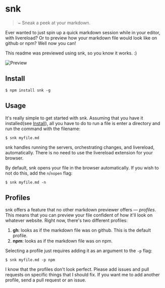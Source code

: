 # snk
> ~ Sneak a peek at your markdown.

Ever wanted to just spin up a quick markdown session while in your editor,
with livereload?
Or to preview how your markdown file would look like on github or npm?
Well now you can!

This readme was previewed using snk, so you know it works. :)

![Preview](http://i.imgur.com/O4pzMH3.png)

## Install
```
$ npm install snk -g
```

## Usage

It's really simple to get started with snk.
Assuming that you have it installed(see [Install](#install)),
all you have to do to run a file is enter a directory and run the command
with the filename:

```
$ snk myfile.md
```

snk handles running the servers, orchestrating changes, and livereload,
automatically. There is no need to use the livereload extension for your browser.

By default, snk opens your file in the browser automatically.
If you wish to not do this, add the `n`/`nopen` flag:

```
$ snk myfile.md -n
```

## Profiles

snk offers a feature that no other markdown previewer offers — _profiles_.
This means that you can preview your file confident of how it'll look
on whatever website.
Right now, there's two different profiles:

1. __gh__: looks as if the markdown file was on github.
This is the default profile.
2. __npm__: looks as if the markdown file was on npm.

Selecting a profile just requires adding it as an argument to the `-p` flag:

```
$ snk myfile.md -p npm
```

I know that the profiles don't look perfect.
Please add issues and pull requests on specific things that I should fix.
If you want me to add another profile, send a pull request or an issue.
